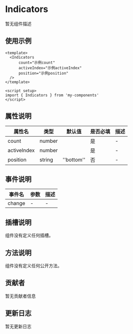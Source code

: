 # Indicators

暂无组件描述

## 使用示例

```vue
<template>
  <Indicators
      count="示例count"
      activeIndex="示例activeIndex"
      position="示例position"
  />
</template>

<script setup>
import { Indicators } from 'my-components'
</script>
```

## 属性说明

| 属性名 | 类型 | 默认值 | 是否必填 | 描述 |
|--------|------|--------|----------|------|
| count | number |  | 是 | - |
| activeIndex | number |  | 是 | - |
| position | string | ''bottom'' | 否 | - |

## 事件说明

| 事件名 | 参数 | 描述 |
|--------|------|------|
| change | - | - |

## 插槽说明

组件没有定义任何插槽。

## 方法说明

组件没有定义任何公开方法。

## 贡献者

暂无贡献者信息

## 更新日志

暂无更新日志
